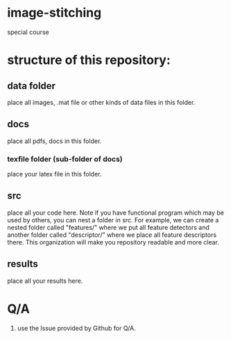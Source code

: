 # image-stitching
special course

# structure of this repository:
## data folder
place all images, .mat file or other kinds of data files in this folder.

## docs
place all pdfs, docs in this folder.
### texfile folder (sub-folder of docs)
place your latex file in this folder.

## src
place all your code here. Note if you have functional program which may be used by others, you can nest a folder in src. For example, we can create a nested folder called "features/" where we put all feature detectors and another folder called "descriptor/" where we place all feature descriptors there. This organization will make you repository readable and more clear.

## results
place all your results here.

# Q/A
1. use the Issue provided by Github for Q/A.

